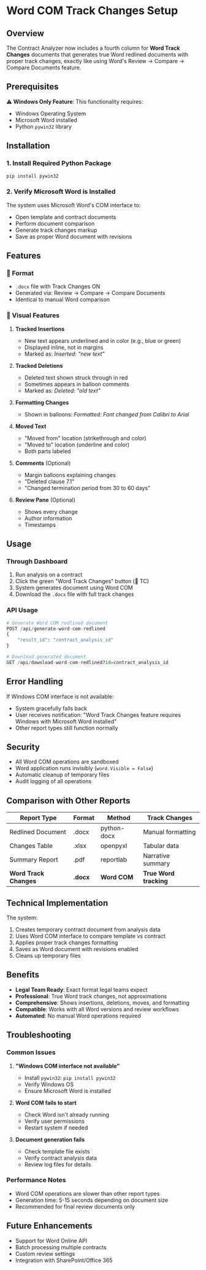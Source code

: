 # Word COM Track Changes Setup

## Overview

The Contract Analyzer now includes a fourth column for **Word Track Changes** documents that generates true Word redlined documents with proper track changes, exactly like using Word's Review → Compare → Compare Documents feature.

## Prerequisites

⚠️ **Windows Only Feature**: This functionality requires:
- Windows Operating System
- Microsoft Word installed
- Python `pywin32` library

## Installation

### 1. Install Required Python Package

```bash
pip install pywin32
```

### 2. Verify Microsoft Word is Installed

The system uses Microsoft Word's COM interface to:
- Open template and contract documents
- Perform document comparison
- Generate track changes markup
- Save as proper Word document with revisions

## Features

### 📄 Format
- `.docx` file with Track Changes ON
- Generated via: Review → Compare → Compare Documents
- Identical to manual Word comparison

### 👀 Visual Features

1. **Tracked Insertions**
   - New text appears underlined and in color (e.g., blue or green)
   - Displayed inline, not in margins
   - Marked as: *Inserted: "new text"*

2. **Tracked Deletions**
   - Deleted text shown struck through in red
   - Sometimes appears in balloon comments
   - Marked as: *Deleted: "old text"*

3. **Formatting Changes**
   - Shown in balloons: *Formatted: Font changed from Calibri to Arial*

4. **Moved Text**
   - "Moved from" location (strikethrough and color)
   - "Moved to" location (underline and color)
   - Both parts labeled

5. **Comments** (Optional)
   - Margin balloons explaining changes
   - "Deleted clause 7.1"
   - "Changed termination period from 30 to 60 days"

6. **Review Pane** (Optional)
   - Shows every change
   - Author information
   - Timestamps

## Usage

### Through Dashboard
1. Run analysis on a contract
2. Click the green "Word Track Changes" button (📄 TC)
3. System generates document using Word COM
4. Download the `.docx` file with full track changes

### API Usage
```python
# Generate Word COM redlined document
POST /api/generate-word-com-redlined
{
    "result_id": "contract_analysis_id"
}

# Download generated document
GET /api/download-word-com-redlined?id=contract_analysis_id
```

## Error Handling

If Windows COM interface is not available:
- System gracefully falls back
- User receives notification: "Word Track Changes feature requires Windows with Microsoft Word installed"
- Other report types still function normally

## Security

- All Word COM operations are sandboxed
- Word application runs invisibly (`word.Visible = False`)
- Automatic cleanup of temporary files
- Audit logging of all operations

## Comparison with Other Reports

| Report Type | Format | Method | Track Changes |
|-------------|--------|---------|---------------|
| Redlined Document | .docx | python-docx | Manual formatting |
| Changes Table | .xlsx | openpyxl | Tabular data |
| Summary Report | .pdf | reportlab | Narrative summary |
| **Word Track Changes** | **.docx** | **Word COM** | **True Word tracking** |

## Technical Implementation

The system:
1. Creates temporary contract document from analysis data
2. Uses Word COM interface to compare template vs contract
3. Applies proper track changes formatting
4. Saves as Word document with revisions enabled
5. Cleans up temporary files

## Benefits

- **Legal Team Ready**: Exact format legal teams expect
- **Professional**: True Word track changes, not approximations
- **Comprehensive**: Shows insertions, deletions, moves, and formatting
- **Compatible**: Works with all Word versions and review workflows
- **Automated**: No manual Word operations required

## Troubleshooting

### Common Issues

1. **"Windows COM interface not available"**
   - Install `pywin32`: `pip install pywin32`
   - Verify Windows OS
   - Ensure Microsoft Word is installed

2. **Word COM fails to start**
   - Check Word isn't already running
   - Verify user permissions
   - Restart system if needed

3. **Document generation fails**
   - Check template file exists
   - Verify contract analysis data
   - Review log files for details

### Performance Notes

- Word COM operations are slower than other report types
- Generation time: 5-15 seconds depending on document size
- Recommended for final review documents only

## Future Enhancements

- Support for Word Online API
- Batch processing multiple contracts
- Custom review settings
- Integration with SharePoint/Office 365 